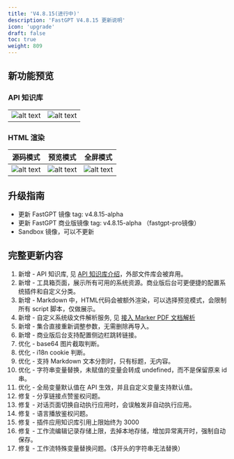 ```yaml
---
title: 'V4.8.15(进行中)'
description: 'FastGPT V4.8.15 更新说明'
icon: 'upgrade'
draft: false
toc: true
weight: 809
---
```


## 新功能预览

### API 知识库

| | |
| --- | --- |
| ![alt text](/imgs/image-20.png) | ![alt text](/imgs/image-21.png) |

### HTML 渲染

| 源码模式 | 预览模式 | 全屏模式 |
| --- | --- | --- |
| ![alt text](/imgs/image-22.png) | ![alt text](/imgs/image-23.png) | ![alt text](/imgs/image-24.png) |

## 升级指南

- 更新 FastGPT 镜像 tag: v4.8.15-alpha
- 更新 FastGPT 商业版镜像 tag: v4.8.15-alpha （fastgpt-pro镜像）
- Sandbox 镜像，可以不更新


## 完整更新内容

1. 新增 - API 知识库, 见 [API 知识库介绍](/docs/guide/knowledge_base/api_dataset/)，外部文件库会被弃用。
2. 新增 - 工具箱页面，展示所有可用的系统资源。商业版后台可更便捷的配置系统插件和自定义分类。
3. 新增 - Markdown 中，HTML代码会被额外渲染，可以选择预览模式，会限制所有 script 脚本，仅做展示。
4. 新增 - 自定义系统级文件解析服务, 见 [接入 Marker PDF 文档解析](/docs/development/custom-models/marker/)
5. 新增 - 集合直接重新调整参数，无需删除再导入。
6. 新增 - 商业版后台支持配置侧边栏跳转链接。
7. 优化 - base64 图片截取判断。
8. 优化 - i18n cookie 判断。
9. 优化 - 支持 Markdown 文本分割时，只有标题，无内容。
10. 优化 - 字符串变量替换，未赋值的变量会转成 undefined，而不是保留原来 id 串。
11. 优化 - 全局变量默认值在 API 生效，并且自定义变量支持默认值。
12. 修复 - 分享链接点赞鉴权问题。
13. 修复 - 对话页面切换自动执行应用时，会误触发非自动执行应用。
14. 修复 - 语言播放鉴权问题。
15. 修复 - 插件应用知识库引用上限始终为 3000
16. 修复 - 工作流编辑记录存储上限，去掉本地存储，增加异常离开时，强制自动保存。
17. 修复 - 工作流特殊变量替换问题。（$开头的字符串无法替换）